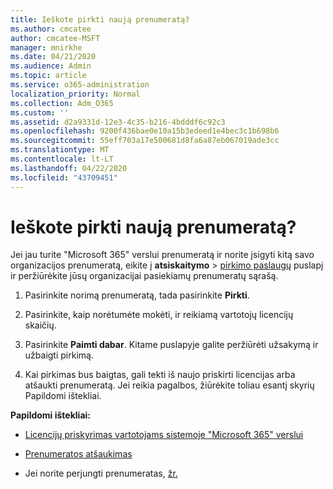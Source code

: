 ```yaml
---
title: Ieškote pirkti naują prenumeratą?
ms.author: cmcatee
author: cmcatee-MSFT
manager: mnirkhe
ms.date: 04/21/2020
ms.audience: Admin
ms.topic: article
ms.service: o365-administration
localization_priority: Normal
ms.collection: Adm_O365
ms.custom: ''
ms.assetid: d2a9331d-12e3-4c35-b216-4bdddf6c92c3
ms.openlocfilehash: 9200f436bae0e10a15b3edeed1e4bec3c1b698b6
ms.sourcegitcommit: 55eff703a17e500681d8fa6a87eb067019ade3cc
ms.translationtype: MT
ms.contentlocale: lt-LT
ms.lasthandoff: 04/22/2020
ms.locfileid: "43709451"
---
```

# <a name="looking-to-buy-a-new-subscription"></a>Ieškote pirkti naują prenumeratą?

Jei jau turite "Microsoft 365" verslui prenumeratą ir norite įsigyti kitą savo organizacijos prenumeratą, eikite į **atsiskaitymo** \> [pirkimo paslaugų](https://go.microsoft.com/fwlink/p/?linkid=868433) puslapį ir peržiūrėkite jūsų organizacijai pasiekiamų prenumeratų sąrašą.
 
1. Pasirinkite norimą prenumeratą, tada pasirinkite **Pirkti**.

2. Pasirinkite, kaip norėtumėte mokėti, ir reikiamą vartotojų licencijų skaičių.

3. Pasirinkite **Paimti dabar**. Kitame puslapyje galite peržiūrėti užsakymą ir užbaigti pirkimą.

4. Kai pirkimas bus baigtas, gali tekti iš naujo priskirti licencijas arba atšaukti prenumeratą. Jei reikia pagalbos, žiūrėkite toliau esantį skyrių Papildomi ištekliai.

 **Papildomi ištekliai:**
  
- [Licencijų priskyrimas vartotojams sistemoje "Microsoft 365" verslui](https://docs.microsoft.com/office365/admin/subscriptions-and-billing/assign-licenses-to-users)
    
- [Prenumeratos atšaukimas](https://docs.microsoft.com/office365/admin/subscriptions-and-billing/cancel-your-subscription)
    
- Jei norite perjungti prenumeratas, [žr.](https://docs.microsoft.com/office365/admin/subscriptions-and-billing/switch-to-a-different-plan)